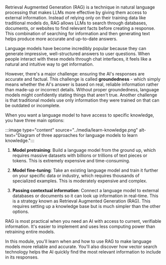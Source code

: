 Retrieval Augmented Generation (RAG) is a technique in natural language processing that makes LLMs more effective by giving them access to external information. Instead of relying only on their training data like traditional models do, RAG allows LLMs to search through databases, documents, or websites to find relevant facts before creating a response. This combination of searching for information and then generating text helps produce more accurate and up-to-date answers.

Language models have become incredibly popular because they can generate impressive, well-structured answers to user questions. When people interact with these models through chat interfaces, it feels like a natural and intuitive way to get information.

However, there's a major challenge: ensuring the AI's responses are accurate and factual. This challenge is called **groundedness** - which simply means whether the AI's answer is based on real, reliable information rather than made-up or incorrect details. Without proper groundedness, language models might confidently stating things that aren't true. Another challenge is that traditional models use only information they were trained on that can be outdated or incomplete.

When you want a language model to have access to specific knowledge, you have three main options:

:::image type="content" source="../media/learn-knowledge.png" alt-text="Diagram of three approaches for language models to learn knowledge.":::

1. **Model pretraining**: Build a language model from the ground up, which requires massive datasets with billions or trillions of text pieces or tokens. This is extremely expensive and time-consuming.

2. **Model fine-tuning**: Take an existing language model and train it further on your specific data or industry, which requires thousands of specialized examples. This is moderately expensive and complex.

3. **Passing contextual information**: Connect a language model to external databases or documents so it can look up information in real-time. This is a strategy known as Retrieval Augmented Generation (RAG). This requires setting up a knowledge base but is much simpler than the other options.

RAG is most practical when you need an AI with access to current, verifiable information. It's easier to implement and uses less computing power than retraining entire models.

In this module, you'll learn when and how to use RAG to make language models more reliable and accurate. You'll also discover how vector search technology helps the AI quickly find the most relevant information to include in its responses.